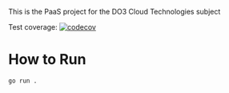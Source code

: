 This is the PaaS project for the DO3 Cloud Technologies subject

Test coverage: [![codecov](https://codecov.io/gh/ThomasRubini/cloud-paas/graph/badge.svg?token=40TRSMIVVE)](https://codecov.io/gh/ThomasRubini/cloud-paas)

# How to Run

`go run .`
